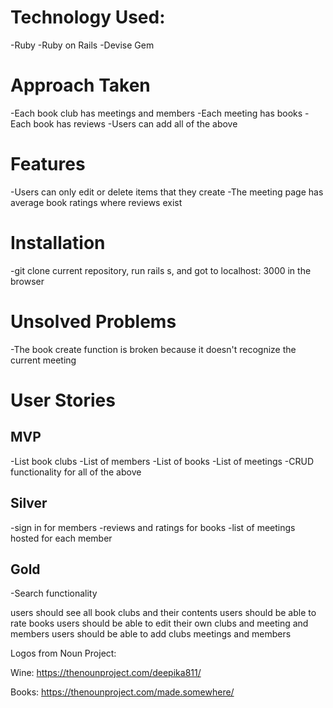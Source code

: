 # Technology Used:
-Ruby
-Ruby on Rails
-Devise Gem

# Approach Taken
-Each book club has meetings and members
-Each meeting has books
-Each book has reviews
-Users can add all of the above

# Features
-Users can only edit or delete items that they create
-The meeting page has average book ratings where reviews exist

# Installation
-git clone current repository, run rails s, and got to localhost: 3000 in the browser

# Unsolved Problems
-The book create function is broken because it doesn't recognize the current meeting

# User Stories
## MVP
-List book clubs
-List of members
-List of books
-List of meetings
-CRUD functionality for all of the above
## Silver
-sign in for members
-reviews and ratings for books
-list of meetings hosted for each member
## Gold
-Search functionality


users should see all book clubs and their contents
users should be able to rate books
users should be able to edit their own clubs and meeting and members
users should be able to add clubs meetings and members


Logos from Noun Project:

Wine: https://thenounproject.com/deepika811/

Books: https://thenounproject.com/made.somewhere/
